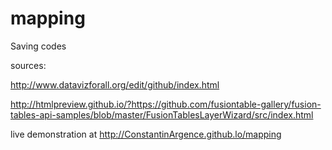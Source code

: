 # mapping
Saving codes

sources:

http://www.datavizforall.org/edit/github/index.html

http://htmlpreview.github.io/?https://github.com/fusiontable-gallery/fusion-tables-api-samples/blob/master/FusionTablesLayerWizard/src/index.html


live demonstration at http://ConstantinArgence.github.lo/mapping

